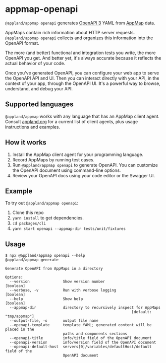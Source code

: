 # appmap-openapi

`@appland/appmap openapi` generates
[OpenAPI 3](https://github.com/OAI/OpenAPI-Specification/blob/main/versions/3.1.0.md) YAML from
[AppMap](https://github.com/getappmap/appmap) data.

AppMaps contain rich information about HTTP server requests. `@appland/appmap openapi` collects and
organizes this information into the OpenAPI format.

The more (and better) functional and integration tests you write, the more OpenAPI you get. And
better yet, it's always accurate because it reflects the actual behavior of your code.

Once you've generated OpenAPI, you can configure your web app to serve the OpenAPI API and UI. Then
you can interact directly with your API, in the context of your app, through the OpenAPI UI. It's a
powerful way to browse, understand, and debug your API.

## Supported languages

`@appland/appmap` works with any language that has an AppMap client agent. Consult
[appland.org](https://appland.org/) for a current list of client agents, plus usage instructions and
examples.

## How it works

1. Install the AppMap client agent for your programming language.
2. Record AppMaps by running test cases.
3. Run `@appland/appmap openapi` to generate OpenAPI. You can customize the OpenAPI document using
   command-line options.
4. Review your OpenAPI docs using your code editor or the Swagger UI.

## Example

To try out `@appland/appmap openapi`:

1. Clone this repo
2. `yarn install` to get dependencies.
3. `cd packages/cli`
4. `yarn start openapi --appmap-dir tests/unit/fixtures`

## Usage

```sh-session
$ npx @appland/appmap openapi --help
@appland/appmap generate

Generate OpenAPI from AppMaps in a directory

Options:
  --version               Show version number                          [boolean]
  --verbose, -v           Run with verbose logging                     [boolean]
  --help                  Show help                                    [boolean]
  --appmap-dir            directory to recursively inspect for AppMaps
                                                         [default: "tmp/appmap"]
  --output-file, -o       output file name
  --openapi-template      template YAML; generated content will be placed in the
                          paths and components sections
  --openapi-title         info/title field of the OpenAPI document
  --openapi-version       info/version field of the OpenAPI document
  --openapi-default-host  servers[0]/variables/defaultHost/default field of the
                          OpenAPI document
```
